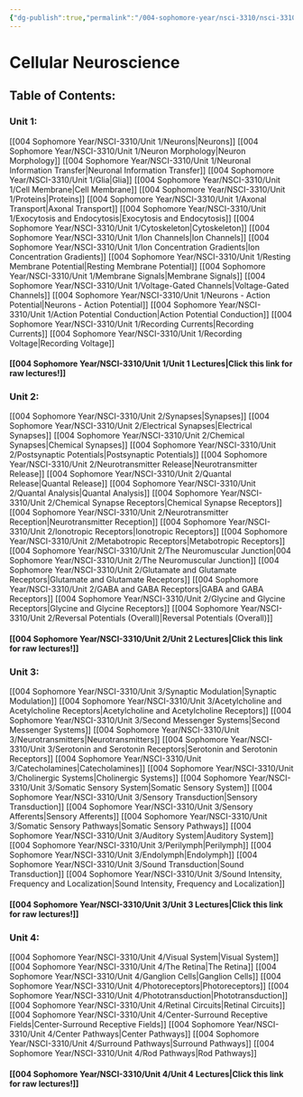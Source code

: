 ```yaml
---
{"dg-publish":true,"permalink":"/004-sophomore-year/nsci-3310/nsci-3310/"}
---
```


# Cellular Neuroscience

## Table of Contents:

### Unit 1: 

[[004 Sophomore Year/NSCI-3310/Unit 1/Neurons\|Neurons]]
[[004 Sophomore Year/NSCI-3310/Unit 1/Neuron Morphology\|Neuron Morphology]]
[[004 Sophomore Year/NSCI-3310/Unit 1/Neuronal Information Transfer\|Neuronal Information Transfer]]
[[004 Sophomore Year/NSCI-3310/Unit 1/Glia\|Glia]]
[[004 Sophomore Year/NSCI-3310/Unit 1/Cell Membrane\|Cell Membrane]]
[[004 Sophomore Year/NSCI-3310/Unit 1/Proteins\|Proteins]]
[[004 Sophomore Year/NSCI-3310/Unit 1/Axonal Transport\|Axonal Transport]]
[[004 Sophomore Year/NSCI-3310/Unit 1/Exocytosis and Endocytosis\|Exocytosis and Endocytosis]]
[[004 Sophomore Year/NSCI-3310/Unit 1/Cytoskeleton\|Cytoskeleton]]
[[004 Sophomore Year/NSCI-3310/Unit 1/Ion Channels\|Ion Channels]]
[[004 Sophomore Year/NSCI-3310/Unit 1/Ion Concentration Gradients\|Ion Concentration Gradients]]
[[004 Sophomore Year/NSCI-3310/Unit 1/Resting Membrane Potential\|Resting Membrane Potential]]
[[004 Sophomore Year/NSCI-3310/Unit 1/Membrane Signals\|Membrane Signals]]
[[004 Sophomore Year/NSCI-3310/Unit 1/Voltage-Gated Channels\|Voltage-Gated Channels]]
[[004 Sophomore Year/NSCI-3310/Unit 1/Neurons - Action Potential\|Neurons - Action Potential]]
[[004 Sophomore Year/NSCI-3310/Unit 1/Action Potential Conduction\|Action Potential Conduction]]
[[004 Sophomore Year/NSCI-3310/Unit 1/Recording Currents\|Recording Currents]]
[[004 Sophomore Year/NSCI-3310/Unit 1/Recording Voltage\|Recording Voltage]]

#### [[004 Sophomore Year/NSCI-3310/Unit 1/Unit 1 Lectures\|Click this link for raw lectures!]]


### Unit 2:

[[004 Sophomore Year/NSCI-3310/Unit 2/Synapses\|Synapses]]
[[004 Sophomore Year/NSCI-3310/Unit 2/Electrical Synapses\|Electrical Synapses]]
[[004 Sophomore Year/NSCI-3310/Unit 2/Chemical Synapses\|Chemical Synapses]]
[[004 Sophomore Year/NSCI-3310/Unit 2/Postsynaptic Potentials\|Postsynaptic Potentials]]
[[004 Sophomore Year/NSCI-3310/Unit 2/Neurotransmitter Release\|Neurotransmitter Release]]
[[004 Sophomore Year/NSCI-3310/Unit 2/Quantal Release\|Quantal Release]]
[[004 Sophomore Year/NSCI-3310/Unit 2/Quantal Analysis\|Quantal Analysis]]
[[004 Sophomore Year/NSCI-3310/Unit 2/Chemical Synapse Receptors\|Chemical Synapse Receptors]]
[[004 Sophomore Year/NSCI-3310/Unit 2/Neurotransmitter Reception\|Neurotransmitter Reception]]
[[004 Sophomore Year/NSCI-3310/Unit 2/Ionotropic Receptors\|Ionotropic Receptors]]
[[004 Sophomore Year/NSCI-3310/Unit 2/Metabotropic Receptors\|Metabotropic Receptors]]
[[004 Sophomore Year/NSCI-3310/Unit 2/The Neuromuscular Junction\|004 Sophomore Year/NSCI-3310/Unit 2/The Neuromuscular Junction]]
[[004 Sophomore Year/NSCI-3310/Unit 2/Glutamate and Glutamate Receptors\|Glutamate and Glutamate Receptors]]
[[004 Sophomore Year/NSCI-3310/Unit 2/GABA and GABA Receptors\|GABA and GABA Receptors]]
[[004 Sophomore Year/NSCI-3310/Unit 2/Glycine and Glycine Receptors\|Glycine and Glycine Receptors]]
[[004 Sophomore Year/NSCI-3310/Unit 2/Reversal Potentials (Overall)\|Reversal Potentials (Overall)]]

#### [[004 Sophomore Year/NSCI-3310/Unit 2/Unit 2 Lectures\|Click this link for raw lectures!]]


### Unit 3:

[[004 Sophomore Year/NSCI-3310/Unit 3/Synaptic Modulation\|Synaptic Modulation]]
[[004 Sophomore Year/NSCI-3310/Unit 3/Acetylcholine and Acetylcholine Receptors\|Acetylcholine and Acetylcholine Receptors]]
[[004 Sophomore Year/NSCI-3310/Unit 3/Second Messenger Systems\|Second Messenger Systems]]
[[004 Sophomore Year/NSCI-3310/Unit 3/Neurotransmitters\|Neurotransmitters]]
[[004 Sophomore Year/NSCI-3310/Unit 3/Serotonin and Serotonin Receptors\|Serotonin and Serotonin Receptors]]
[[004 Sophomore Year/NSCI-3310/Unit 3/Catecholamines\|Catecholamines]]
[[004 Sophomore Year/NSCI-3310/Unit 3/Cholinergic Systems\|Cholinergic Systems]]
[[004 Sophomore Year/NSCI-3310/Unit 3/Somatic Sensory System\|Somatic Sensory System]]
[[004 Sophomore Year/NSCI-3310/Unit 3/Sensory Transduction\|Sensory Transduction]]
[[004 Sophomore Year/NSCI-3310/Unit 3/Sensory Afferents\|Sensory Afferents]]
[[004 Sophomore Year/NSCI-3310/Unit 3/Somatic Sensory Pathways\|Somatic Sensory Pathways]]
[[004 Sophomore Year/NSCI-3310/Unit 3/Auditory System\|Auditory System]]
[[004 Sophomore Year/NSCI-3310/Unit 3/Perilymph\|Perilymph]]
[[004 Sophomore Year/NSCI-3310/Unit 3/Endolymph\|Endolymph]]
[[004 Sophomore Year/NSCI-3310/Unit 3/Sound Transduction\|Sound Transduction]]
[[004 Sophomore Year/NSCI-3310/Unit 3/Sound Intensity, Frequency and Localization\|Sound Intensity, Frequency and Localization]]

#### [[004 Sophomore Year/NSCI-3310/Unit 3/Unit 3 Lectures\|Click this link for raw lectures!]]


### Unit 4:

[[004 Sophomore Year/NSCI-3310/Unit 4/Visual System\|Visual System]]
[[004 Sophomore Year/NSCI-3310/Unit 4/The Retina\|The Retina]]
[[004 Sophomore Year/NSCI-3310/Unit 4/Ganglion Cells\|Ganglion Cells]]
[[004 Sophomore Year/NSCI-3310/Unit 4/Photoreceptors\|Photoreceptors]]
[[004 Sophomore Year/NSCI-3310/Unit 4/Phototransduction\|Phototransduction]]
[[004 Sophomore Year/NSCI-3310/Unit 4/Retinal Circuits\|Retinal Circuits]]
[[004 Sophomore Year/NSCI-3310/Unit 4/Center-Surround Receptive Fields\|Center-Surround Receptive Fields]]
[[004 Sophomore Year/NSCI-3310/Unit 4/Center Pathways\|Center Pathways]]
[[004 Sophomore Year/NSCI-3310/Unit 4/Surround Pathways\|Surround Pathways]]
[[004 Sophomore Year/NSCI-3310/Unit 4/Rod Pathways\|Rod Pathways]]

#### [[004 Sophomore Year/NSCI-3310/Unit 4/Unit 4 Lectures\|Click this link for raw lectures!]]







